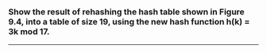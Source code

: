 ### Show the result of rehashing the hash table shown in Figure 9.4, into a table of size 19, using the new hash function h(k) = 3k mod 17.

---

